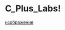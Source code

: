 # C_Plus_Labs!
[изображение](https://github.com/dddtgffddgg/C_Plus_Labs/assets/115697740/f8fc08b6-a9d1-4e18-a97c-e4153e54f72d)
